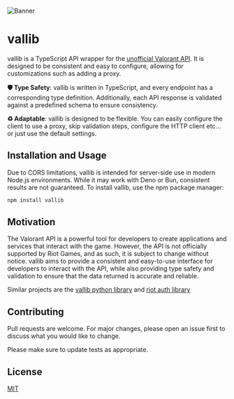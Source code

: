 ![Banner](https://github.com/mikareich/val-api-test/blob/main/banner.png)

# vallib

vallib is a TypeScript API wrapper for the [unofficial Valorant API](https://valapidocs.techchrism.me/). It is designed to be consistent and easy to configure, allowing for customizations such as adding a proxy.

**🛡️ Type Safety**: vallib is written in TypeScript, and every endpoint has a corresponding type definition. Additionally, each API response is validated against a predefined schema to ensure consistency.

**♻️ Adaptable**: vallib is designed to be flexible. You can easily configure the client to use a proxy, skip validation steps, configure the HTTP client etc... or just use the default settings.

## Installation and Usage

Due to CORS limitations, vallib is intended for server-side use in modern Node.js environments. While it may work with Deno or Bun, consistent results are not guaranteed. To install vallib, use the npm package manager:

```bash
npm install vallib
```

## Motivation

The Valorant API is a powerful tool for developers to create applications and services that interact with the game. However, the API is not officially supported by Riot Games, and as such, it is subject to change without notice. vallib aims to provide a consistent and easy-to-use interface for developers to interact with the API, while also providing type safety and validation to ensure that the data returned is accurate and reliable.

Similar projects are the [vallib python library](https://github.com/ValUtils/ValLib) and [riot auth library](https://github.com/floxay/python-riot-auth)

## Contributing

Pull requests are welcome. For major changes, please open an issue first to discuss what you would like to change.

Please make sure to update tests as appropriate.

## License

[MIT](https://choosealicense.com/licenses/mit/)
